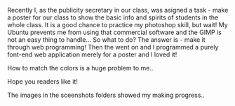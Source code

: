 Recently I, as the publicity secretary in our class, was asigned a task - make a poster for our class to show the basic info and spirits of students in the whole class.
It is a good chance to practice my photoshop skill, but wait!
My Ubuntu prevents me from using that commercial software and the GIMP is not an easy thing to handle... So what to do?
The answer is - make it through web programming!
Then the went on and I programmed a purely font-end web application merely for a poster and I loved it!

How to match the colors is a huge problem to me.. 

Hope you readers like it!

The images in the sceenshots folders showed my making progress..
